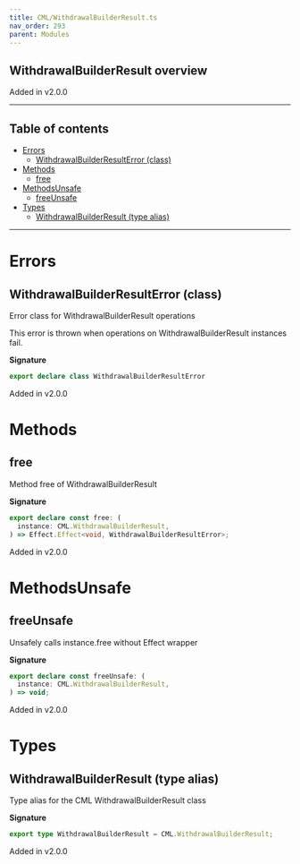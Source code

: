 ```yaml
---
title: CML/WithdrawalBuilderResult.ts
nav_order: 293
parent: Modules
---
```


## WithdrawalBuilderResult overview

Added in v2.0.0

---

<h2 class="text-delta">Table of contents</h2>

- [Errors](#errors)
  - [WithdrawalBuilderResultError (class)](#withdrawalbuilderresulterror-class)
- [Methods](#methods)
  - [free](#free)
- [MethodsUnsafe](#methodsunsafe)
  - [freeUnsafe](#freeunsafe)
- [Types](#types)
  - [WithdrawalBuilderResult (type alias)](#withdrawalbuilderresult-type-alias)

---

# Errors

## WithdrawalBuilderResultError (class)

Error class for WithdrawalBuilderResult operations

This error is thrown when operations on WithdrawalBuilderResult instances fail.

**Signature**

```ts
export declare class WithdrawalBuilderResultError
```

Added in v2.0.0

# Methods

## free

Method free of WithdrawalBuilderResult

**Signature**

```ts
export declare const free: (
  instance: CML.WithdrawalBuilderResult,
) => Effect.Effect<void, WithdrawalBuilderResultError>;
```

Added in v2.0.0

# MethodsUnsafe

## freeUnsafe

Unsafely calls instance.free without Effect wrapper

**Signature**

```ts
export declare const freeUnsafe: (
  instance: CML.WithdrawalBuilderResult,
) => void;
```

Added in v2.0.0

# Types

## WithdrawalBuilderResult (type alias)

Type alias for the CML WithdrawalBuilderResult class

**Signature**

```ts
export type WithdrawalBuilderResult = CML.WithdrawalBuilderResult;
```

Added in v2.0.0
